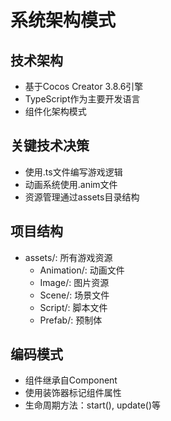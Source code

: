 # 系统架构模式

## 技术架构
- 基于Cocos Creator 3.8.6引擎
- TypeScript作为主要开发语言
- 组件化架构模式

## 关键技术决策
- 使用.ts文件编写游戏逻辑
- 动画系统使用.anim文件
- 资源管理通过assets目录结构

## 项目结构
- assets/: 所有游戏资源
  - Animation/: 动画文件
  - Image/: 图片资源
  - Scene/: 场景文件
  - Script/: 脚本文件
  - Prefab/: 预制体

## 编码模式
- 组件继承自Component
- 使用装饰器标记组件属性
- 生命周期方法：start(), update()等 